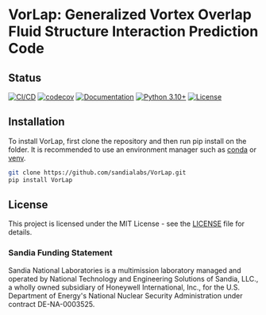 # VorLap: Generalized Vortex Overlap Fluid Structure Interaction Prediction Code

## Status

[![CI/CD](https://github.com/sandialabs/VorLap/actions/workflows/cicd.yml/badge.svg)](https://github.com/sandialabs/VorLap/actions/workflows/cicd.yml)
[![codecov](https://codecov.io/gh/sandialabs/VorLap/branch/main/graph/badge.svg)](https://codecov.io/gh/sandialabs/VorLap)
[![Documentation](https://github.com/sandialabs/VorLap/actions/workflows/cicd.yml/badge.svg)](https://sandialabs.github.io/VorLap/)
[![Python 3.10+](https://img.shields.io/badge/python-3.10+-blue.svg)](https://www.python.org/downloads/)
[![License](https://img.shields.io/badge/license-BSD--3--Clause-blue.svg)](LICENSE)

## Installation
To install VorLap, first clone the repository and then run pip install on the folder. It is recommended to use an environment manager such as [conda](https://docs.conda.io/projects/conda/en/stable/index.html) or [venv](https://docs.python.org/3/library/venv.html).

```bash
git clone https://github.com/sandialabs/VorLap.git
pip install VorLap
```

## License

This project is licensed under the MIT License - see the [LICENSE](LICENSE) file for details.

### Sandia Funding Statement

Sandia National Laboratories is a multimission laboratory managed and operated by National Technology and Engineering Solutions of Sandia, LLC., a wholly owned subsidiary of Honeywell International, Inc., for the U.S. Department of Energy's National Nuclear Security Administration under contract DE-NA-0003525.
